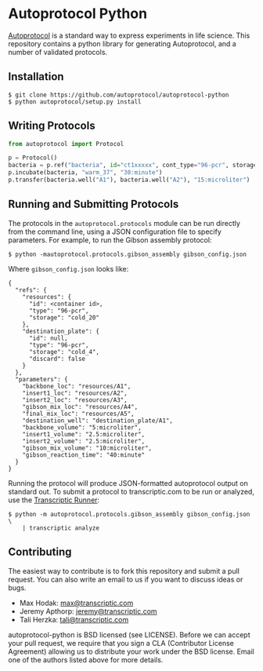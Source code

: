 # Autoprotocol Python

[Autoprotocol](https://www.autoprotocol.org) is a standard way to express
experiments in life science. This repository contains a python library for
generating Autoprotocol, and a number of validated protocols.

## Installation

    $ git clone https://github.com/autoprotocol/autoprotocol-python
    $ python autoprotocol/setup.py install

## Writing Protocols

```python
from autoprotocol import Protocol

p = Protocol()
bacteria = p.ref("bacteria", id="ct1xxxxx", cont_type="96-pcr", storage="cold_4")
p.incubate(bacteria, "warm_37", "30:minute")
p.transfer(bacteria.well("A1"), bacteria.well("A2"), "15:microliter")
```

## Running and Submitting Protocols
The protocols in the `autoprotocol.protocols` module can be run directly from
the command line, using a JSON configuration file to specify parameters. For
example, to run the Gibson assembly protocol:

    $ python -mautoprotocol.protocols.gibson_assembly gibson_config.json

Where `gibson_config.json` looks like:
```
{
  "refs": {
    "resources": {
      "id": <container id>,
      "type": "96-pcr",
      "storage": "cold_20"
    },
    "destination_plate": {
      "id": null,
      "type": "96-pcr",
      "storage": "cold_4",
      "discard": false
    }
  },
  "parameters": {
    "backbone_loc": "resources/A1",
    "insert1_loc": "resources/A2",
    "insert2_loc": "resources/A3",
    "gibson_mix_loc": "resources/A4",
    "final_mix_loc": "resources/A5",
    "destination_well": "destination_plate/A1",
    "backbone_volume": "5:microliter",
    "insert1_volume": "2.5:microliter",
    "insert2_volume": "2.5:microliter",
    "gibson_mix_volume": "10:microliter",
    "gibson_reaction_time": "40:minute"
  }
}
```

Running the protocol will produce JSON-formatted autoprotocol output on
standard out. To submit a protocol to transcriptic.com to be run or analyzed,
use the [Transcriptic Runner](http://github.com/transcriptic/runner):

    $ python -m autoprotocol.protocols.gibson_assembly gibson_config.json \
        | transcriptic analyze

## Contributing

The easiest way to contribute is to fork this repository and submit a pull
request.  You can also write an email to us if you want to discuss ideas or
bugs.

- Max Hodak: max@transcriptic.com
- Jeremy Apthorp: jeremy@transcriptic.com
- Tali Herzka: tali@transcriptic.com

autoprotocol-python is BSD licensed (see LICENSE). Before we can accept your
pull request, we require that you sign a CLA (Contributor License Agreement)
allowing us to distribute your work under the BSD license. Email one of the
authors listed above for more details.
